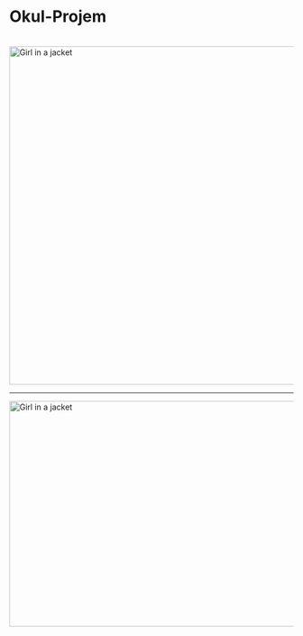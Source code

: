 <h1>Okul-Projem</h1> <br>
<img src="https://raw.githubusercontent.com/erkangcmn/Okul-Projem/master/img/01_okul_projem.png" alt="Girl in a jacket" width="600" height="600"><br><hr>
<img src="https://raw.githubusercontent.com/erkangcmn/Okul-Projem/master/img/02_okul_projem.png" alt="Girl in a jacket" width="800" height="400">
